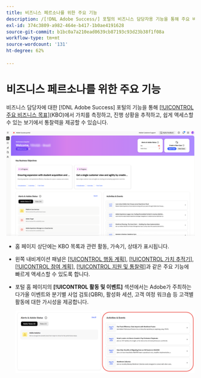 ```yaml
---
title: 비즈니스 페르소나를 위한 주요 기능
description: /[!DNL Adobe Success/] 포털의 비즈니스 담당자용 기능을 통해 주요 비즈니스 목표 전반에 걸쳐 가치를 측정하고, 진행 상황을 추적하고, 쉽게 액세스할 수 있는 보기에서 통찰력을 제공할 수 있습니다.
exl-id: 374c3809-a982-464e-b417-1b0ae4191628
source-git-commit: b1bc0a7a210ead0639cb87193c93d23b38f1f08a
workflow-type: tm+mt
source-wordcount: '131'
ht-degree: 62%

---
```


# 비즈니스 페르소나를 위한 주요 기능

비즈니스 담당자에 대한 [!DNL Adobe Success] 포털의 기능을 통해 [[!UICONTROL 주요 비즈니스 목표]](/help/adobe-success-portal/business-persona/key-business-objectives.md)(KBO)에서 가치를 측정하고, 진행 상황을 추적하고, 쉽게 액세스할 수 있는 보기에서 통찰력을 제공할 수 있습니다.

![adobe-success-portal-for-business-persona-overview](/help/adobe-success-portal/assets/overview-and-business-persona-overview.png)

* 홈 페이지 상단에는 KBO 목록과 관련 활동, 가속기, 상태가 표시됩니다.
* 왼쪽 내비게이션 패널은 [[!UICONTROL 행동 계획]](/help/adobe-success-portal/business-persona/action-plan.md), [[!UICONTROL 가치 추적기]](/help/adobe-success-portal/business-persona/value-tracker.md), [[!UICONTROL 참여 계획]](/help/adobe-success-portal/business-persona/engagement-plan.md), [[!UICONTROL 지원 및 통찰력]](/help/adobe-success-portal/technical-persona/support-and-insights/support-and-insights-overview.md)과 같은 주요 기능에 빠르게 액세스할 수 있도록 합니다.
* 포털 홈 페이지의 **[!UICONTROL 활동 및 이벤트]** 섹션에서는 Adobe가 주최하는 다가올 이벤트와 분기별 사업 검토(QBR), 활성화 세션, 고객 여정 워크숍 등 고객별 활동에 대한 가시성을 제공합니다.

  ![활동 및 이벤트](/help/adobe-success-portal/assets/activities-and-events.png)
